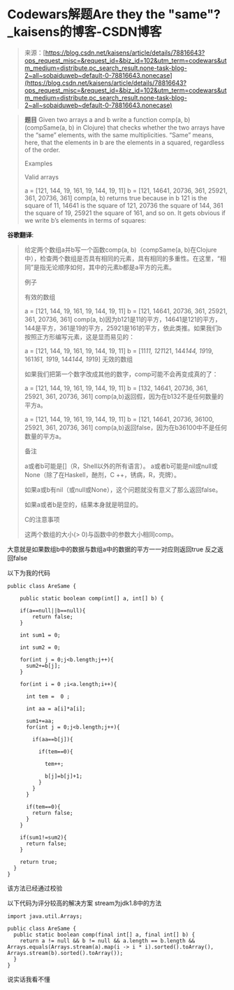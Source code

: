 <!--yml
category: codewars
date: 2022-08-13 11:51:54
-->

# Codewars解题Are they the "same"?_kaisens的博客-CSDN博客

> 来源：[https://blog.csdn.net/kaisens/article/details/78816643?ops_request_misc=&request_id=&biz_id=102&utm_term=codewars&utm_medium=distribute.pc_search_result.none-task-blog-2~all~sobaiduweb~default-0-78816643.nonecase](https://blog.csdn.net/kaisens/article/details/78816643?ops_request_misc=&request_id=&biz_id=102&utm_term=codewars&utm_medium=distribute.pc_search_result.none-task-blog-2~all~sobaiduweb~default-0-78816643.nonecase)

> **题目**
> Given two arrays a and b write a function comp(a, b) (compSame(a, b)
> in Clojure) that checks whether the two arrays have the “same”
> elements, with the same multiplicities. “Same” means, here, that the
> elements in b are the elements in a squared, regardless of the order.
> 
> Examples
> 
> Valid arrays
> 
> a = [121, 144, 19, 161, 19, 144, 19, 11] b = [121, 14641, 20736,
> 361, 25921, 361, 20736, 361] comp(a, b) returns true because in b 121
> is the square of 11, 14641 is the square of 121, 20736 the square of
> 144, 361 the square of 19, 25921 the square of 161, and so on. It gets
> obvious if we write b’s elements in terms of squares:

**谷歌翻译**:

> 给定两个数组a并b写一个函数comp(a, b)（compSame(a,
> b)在Clojure中），检查两个数组是否具有相同的元素，具有相同的多重性。在这里，“相同”是指无论顺序如何，其中的元素b都是a平方的元素。
> 
> 例子
> 
> 有效的数组
> 
> a = [121, 144, 19, 161, 19, 144, 19, 11] b = [121, 14641, 20736,
> 361, 25921, 361, 20736, 361] comp(a,
> b)因为b121是11的平方，14641是121的平方，144是平方，361是19的平方，25921是161的平方，依此类推。如果我们b按照正方形编写元素，这是显而易见的：
> 
> a = [121, 144, 19, 161, 19, 144, 19, 11] b = [11*11, 121*121,
> 144*144, 19*19, 161*161, 19*19, 144*144, 19*19] 无效的数组
> 
> 如果我们把第一个数字改成其他的数字，comp可能不会再变成真的了：
> 
> a = [121, 144, 19, 161, 19, 144, 19, 11] b = [132, 14641, 20736,
> 361, 25921, 361, 20736, 361] comp(a,b)返回假，因为在b132不是任何数量的平方a。
> 
> a = [121, 144, 19, 161, 19, 144, 19, 11] b = [121, 14641, 20736,
> 36100, 25921, 361, 20736, 361] comp(a,b)返回false，因为在b36100中不是任何数量的平方a。
> 
> 备注
> 
> a或者b可能是[]（R，Shell以外的所有语言）。 a或者b可能是nil或null或None（除了在Haskell，酏剂，C
> ++，锈病，R，壳牌）。
> 
> 如果a或b有nil（或null或None），这个问题就没有意义了那么返回false。
> 
> 如果a或者b是空的，结果本身就是明显的。
> 
> C的注意事项
> 
> 这两个数组的大小(> 0)与函数中的参数大小相同comp。

大意就是如果数组b中的数据与数组a中的数据的平方一一对应则返回true 反之返回false

以下为我的代码

```
public class AreSame {

    public static boolean comp(int[] a, int[] b) {

    if(a==null||b==null){
        return false;
    }

    int sum1 = 0;

    int sum2 = 0;

    for(int j = 0;j<b.length;j++){
      sum2+=b[j];
    }

    for(int i = 0 ;i<a.length;i++){

      int tem =  0 ;

      int aa = a[i]*a[i];

      sum1+=aa;
      for(int j = 0;j<b.length;j++){

        if(aa==b[j]){

          if(tem==0){

            tem++;

            b[j]=b[j]+1;
          }
        }
      }

      if(tem==0){
        return false;
      }
    }

    if(sum1!=sum2){
      return false;
    }

    return true;
  }
}
```

该方法已经通过校验

以下代码为评分较高的解决方案
stream为jdk1.8中的方法

```
import java.util.Arrays;

public class AreSame {
  public static boolean comp(final int[] a, final int[] b) {
    return a != null && b != null && a.length == b.length && Arrays.equals(Arrays.stream(a).map(i -> i * i).sorted().toArray(), Arrays.stream(b).sorted().toArray());
  }
}
```

说实话我看不懂
